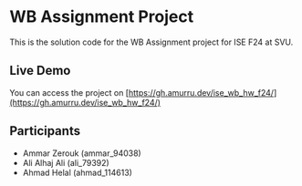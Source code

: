# WB Assignment Project

This is the solution code for the WB Assignment project for ISE F24 at SVU.

## Live Demo
You can access the project on [https://gh.amurru.dev/ise_wb_hw_f24/](https://gh.amurru.dev/ise_wb_hw_f24/)

## Participants

- Ammar Zerouk (ammar_94038)
- Ali Alhaj Ali (ali_79392)
- Ahmad Helal (ahmad_114613)
